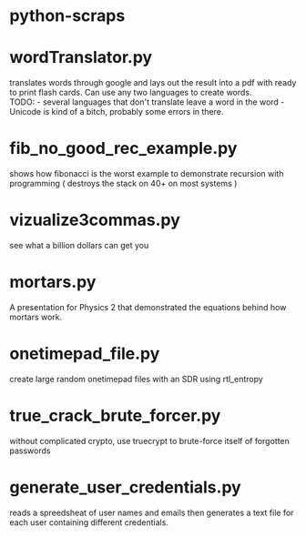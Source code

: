 # python-scraps

# wordTranslator.py
  translates words through google and lays out the result into a pdf with ready to print flash cards.  Can use any two languages to create words.  
    TODO:
      - several languages that don't translate leave a word in the <translate from> word
      - Unicode is kind of a bitch, probably some errors in there.
      
# fib_no_good_rec_example.py
  shows how fibonacci is the worst example to demonstrate recursion with programming ( destroys the stack on 40+ on most systems )

# vizualize3commas.py
  see what a billion dollars can get you

# mortars.py
  A presentation for Physics 2 that demonstrated the equations behind how mortars work.

# onetimepad_file.py
  create large random onetimepad files with an SDR using rtl_entropy

# true_crack_brute_forcer.py
  without complicated crypto, use truecrypt to brute-force itself of forgotten passwords
  
# generate_user_credentials.py
  reads a spreedsheat of user names and emails then generates a text file for each user containing different credentials.
